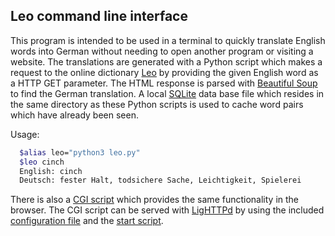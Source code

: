 Leo command line interface
--------------------------

This program is intended to be used in a terminal to quickly translate
English words into German without needing to open another program or
visiting a website. The translations are generated with a Python script
which makes a request to the online dictionary [Leo](https://www.leo.org)
by providing the given English word as a HTTP GET parameter. The HTML response
is parsed with [Beautiful Soup](https://www.crummy.com/software/BeautifulSoup/)
to find the German translation.
A local [SQLite](https://www.sqlite.org) data base file which resides in the
same directory as these Python scripts is used to cache word pairs which have
already been seen.

Usage:
```bash
  $alias leo="python3 leo.py"
  $leo cinch
  English: cinch
  Deutsch: fester Halt, todsichere Sache, Leichtigkeit, Spielerei
```

There is also a [CGI script](leo_cgi.py) which provides the same functionality
in the browser. The CGI script can be served with [LigHTTPd](https://www.lighttpd.net/)
by using the included [configuration file](lighttpd.conf) and the [start script](lightppd.sh).

